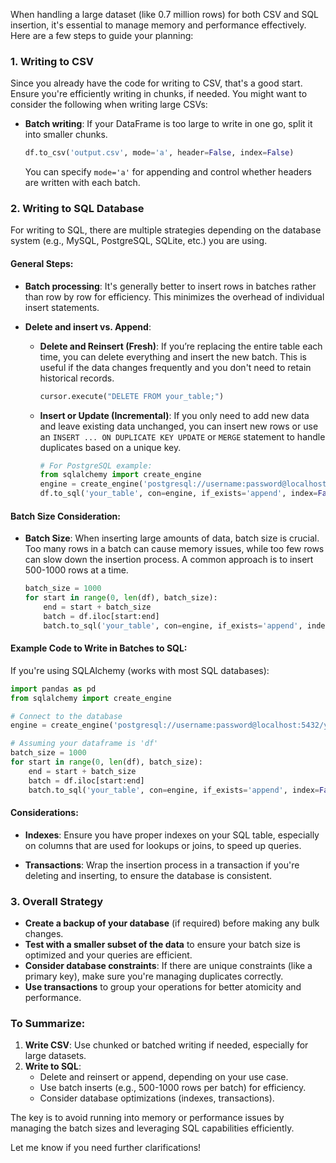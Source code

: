 When handling a large dataset (like 0.7 million rows) for both CSV and SQL insertion, it's essential to manage memory and performance effectively. Here are a few steps to guide your planning:

### 1. **Writing to CSV**
Since you already have the code for writing to CSV, that's a good start. Ensure you're efficiently writing in chunks, if needed. You might want to consider the following when writing large CSVs:
- **Batch writing**: If your DataFrame is too large to write in one go, split it into smaller chunks.
  ```python
  df.to_csv('output.csv', mode='a', header=False, index=False)
  ```
  You can specify `mode='a'` for appending and control whether headers are written with each batch.

### 2. **Writing to SQL Database**
For writing to SQL, there are multiple strategies depending on the database system (e.g., MySQL, PostgreSQL, SQLite, etc.) you are using.

#### General Steps:
- **Batch processing**: It's generally better to insert rows in batches rather than row by row for efficiency. This minimizes the overhead of individual insert statements.
  
- **Delete and insert vs. Append**: 
  - **Delete and Reinsert (Fresh)**: If you’re replacing the entire table each time, you can delete everything and insert the new batch. This is useful if the data changes frequently and you don't need to retain historical records.
    ```python
    cursor.execute("DELETE FROM your_table;")
    ```
  - **Insert or Update (Incremental)**: If you only need to add new data and leave existing data unchanged, you can insert new rows or use an `INSERT ... ON DUPLICATE KEY UPDATE` or `MERGE` statement to handle duplicates based on a unique key.
    ```python
    # For PostgreSQL example:
    from sqlalchemy import create_engine
    engine = create_engine('postgresql://username:password@localhost:5432/yourdb')
    df.to_sql('your_table', con=engine, if_exists='append', index=False)
    ```

#### Batch Size Consideration:
- **Batch Size**: When inserting large amounts of data, batch size is crucial. Too many rows in a batch can cause memory issues, while too few rows can slow down the insertion process. A common approach is to insert 500-1000 rows at a time.
  ```python
  batch_size = 1000
  for start in range(0, len(df), batch_size):
      end = start + batch_size
      batch = df.iloc[start:end]
      batch.to_sql('your_table', con=engine, if_exists='append', index=False)
  ```

#### Example Code to Write in Batches to SQL:
If you're using SQLAlchemy (works with most SQL databases):
```python
import pandas as pd
from sqlalchemy import create_engine

# Connect to the database
engine = create_engine('postgresql://username:password@localhost:5432/yourdb')

# Assuming your dataframe is 'df'
batch_size = 1000
for start in range(0, len(df), batch_size):
    end = start + batch_size
    batch = df.iloc[start:end]
    batch.to_sql('your_table', con=engine, if_exists='append', index=False)
```

#### Considerations:
- **Indexes**: Ensure you have proper indexes on your SQL table, especially on columns that are used for lookups or joins, to speed up queries.
  
- **Transactions**: Wrap the insertion process in a transaction if you're deleting and inserting, to ensure the database is consistent.

### 3. **Overall Strategy**
- **Create a backup of your database** (if required) before making any bulk changes.
- **Test with a smaller subset of the data** to ensure your batch size is optimized and your queries are efficient.
- **Consider database constraints**: If there are unique constraints (like a primary key), make sure you're managing duplicates correctly.
- **Use transactions** to group your operations for better atomicity and performance.

### To Summarize:
1. **Write CSV**: Use chunked or batched writing if needed, especially for large datasets.
2. **Write to SQL**: 
   - Delete and reinsert or append, depending on your use case.
   - Use batch inserts (e.g., 500-1000 rows per batch) for efficiency.
   - Consider database optimizations (indexes, transactions).

The key is to avoid running into memory or performance issues by managing the batch sizes and leveraging SQL capabilities efficiently.

Let me know if you need further clarifications!